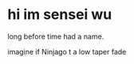 

<h1>hi im sensei wu</h1>

<p>long before time had a name.</p>
<p>imagine if Ninjago t a low taper fade</p>
